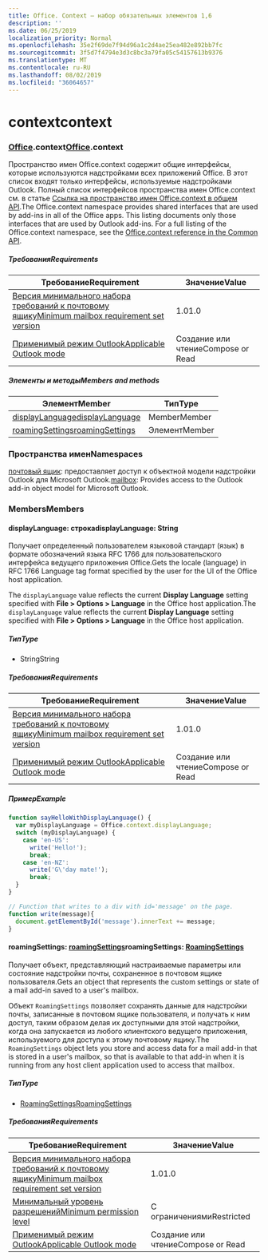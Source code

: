 ```yaml
---
title: Office. Context — набор обязательных элементов 1,6
description: ''
ms.date: 06/25/2019
localization_priority: Normal
ms.openlocfilehash: 35e2f69de7f94d96a1c2d4ae25ea482e892bb7fc
ms.sourcegitcommit: 3f5d7f4794e3d3c8bc3a79fa05c54157613b9376
ms.translationtype: MT
ms.contentlocale: ru-RU
ms.lasthandoff: 08/02/2019
ms.locfileid: "36064657"
---
```

# <a name="context"></a><span data-ttu-id="848c0-102">context</span><span class="sxs-lookup"><span data-stu-id="848c0-102">context</span></span>

### <a name="officeofficemdcontext"></a><span data-ttu-id="848c0-103">[Office](Office.md).context</span><span class="sxs-lookup"><span data-stu-id="848c0-103">[Office](Office.md).context</span></span>

<span data-ttu-id="848c0-p101">Пространство имен Office.context содержит общие интерфейсы, которые используются надстройками всех приложений Office. В этот список входят только интерфейсы, используемые надстройками Outlook. Полный список интерфейсов пространства имен Office.context см. в статье [Ссылка на пространство имен Office.context в общем API](/javascript/api/office/office.context).</span><span class="sxs-lookup"><span data-stu-id="848c0-p101">The Office.context namespace provides shared interfaces that are used by add-ins in all of the Office apps. This listing documents only those interfaces that are used by Outlook add-ins. For a full listing of the Office.context namespace, see the [Office.context reference in the Common API](/javascript/api/office/office.context).</span></span>

##### <a name="requirements"></a><span data-ttu-id="848c0-106">Требования</span><span class="sxs-lookup"><span data-stu-id="848c0-106">Requirements</span></span>

|<span data-ttu-id="848c0-107">Требование</span><span class="sxs-lookup"><span data-stu-id="848c0-107">Requirement</span></span>| <span data-ttu-id="848c0-108">Значение</span><span class="sxs-lookup"><span data-stu-id="848c0-108">Value</span></span>|
|---|---|
|[<span data-ttu-id="848c0-109">Версия минимального набора требований к почтовому ящику</span><span class="sxs-lookup"><span data-stu-id="848c0-109">Minimum mailbox requirement set version</span></span>](/office/dev/add-ins/reference/requirement-sets/outlook-api-requirement-sets)| <span data-ttu-id="848c0-110">1.0</span><span class="sxs-lookup"><span data-stu-id="848c0-110">1.0</span></span>|
|[<span data-ttu-id="848c0-111">Применимый режим Outlook</span><span class="sxs-lookup"><span data-stu-id="848c0-111">Applicable Outlook mode</span></span>](/outlook/add-ins/#extension-points)| <span data-ttu-id="848c0-112">Создание или чтение</span><span class="sxs-lookup"><span data-stu-id="848c0-112">Compose or Read</span></span>|

##### <a name="members-and-methods"></a><span data-ttu-id="848c0-113">Элементы и методы</span><span class="sxs-lookup"><span data-stu-id="848c0-113">Members and methods</span></span>

| <span data-ttu-id="848c0-114">Элемент</span><span class="sxs-lookup"><span data-stu-id="848c0-114">Member</span></span> | <span data-ttu-id="848c0-115">Тип</span><span class="sxs-lookup"><span data-stu-id="848c0-115">Type</span></span> |
|--------|------|
| [<span data-ttu-id="848c0-116">displayLanguage</span><span class="sxs-lookup"><span data-stu-id="848c0-116">displayLanguage</span></span>](#displaylanguage-string) | <span data-ttu-id="848c0-117">Member</span><span class="sxs-lookup"><span data-stu-id="848c0-117">Member</span></span> |
| [<span data-ttu-id="848c0-118">roamingSettings</span><span class="sxs-lookup"><span data-stu-id="848c0-118">roamingSettings</span></span>](#roamingsettings-roamingsettings) | <span data-ttu-id="848c0-119">Элемент</span><span class="sxs-lookup"><span data-stu-id="848c0-119">Member</span></span> |

### <a name="namespaces"></a><span data-ttu-id="848c0-120">Пространства имен</span><span class="sxs-lookup"><span data-stu-id="848c0-120">Namespaces</span></span>

<span data-ttu-id="848c0-121">[почтовый ящик](office.context.mailbox.md): предоставляет доступ к объектной модели надстройки Outlook для Microsoft Outlook.</span><span class="sxs-lookup"><span data-stu-id="848c0-121">[mailbox](office.context.mailbox.md): Provides access to the Outlook add-in object model for Microsoft Outlook.</span></span>

### <a name="members"></a><span data-ttu-id="848c0-122">Members</span><span class="sxs-lookup"><span data-stu-id="848c0-122">Members</span></span>

#### <a name="displaylanguage-string"></a><span data-ttu-id="848c0-123">displayLanguage: строка</span><span class="sxs-lookup"><span data-stu-id="848c0-123">displayLanguage: String</span></span>

<span data-ttu-id="848c0-124">Получает определенный пользователем языковой стандарт (язык) в формате обозначений языка RFC 1766 для пользовательского интерфейса ведущего приложения Office.</span><span class="sxs-lookup"><span data-stu-id="848c0-124">Gets the locale (language) in RFC 1766 Language tag format specified by the user for the UI of the Office host application.</span></span>

<span data-ttu-id="848c0-125">The `displayLanguage` value reflects the current **Display Language** setting specified with **File > Options > Language** in the Office host application.</span><span class="sxs-lookup"><span data-stu-id="848c0-125">The `displayLanguage` value reflects the current **Display Language** setting specified with **File > Options > Language** in the Office host application.</span></span>

##### <a name="type"></a><span data-ttu-id="848c0-126">Тип</span><span class="sxs-lookup"><span data-stu-id="848c0-126">Type</span></span>

*   <span data-ttu-id="848c0-127">String</span><span class="sxs-lookup"><span data-stu-id="848c0-127">String</span></span>

##### <a name="requirements"></a><span data-ttu-id="848c0-128">Требования</span><span class="sxs-lookup"><span data-stu-id="848c0-128">Requirements</span></span>

|<span data-ttu-id="848c0-129">Требование</span><span class="sxs-lookup"><span data-stu-id="848c0-129">Requirement</span></span>| <span data-ttu-id="848c0-130">Значение</span><span class="sxs-lookup"><span data-stu-id="848c0-130">Value</span></span>|
|---|---|
|[<span data-ttu-id="848c0-131">Версия минимального набора требований к почтовому ящику</span><span class="sxs-lookup"><span data-stu-id="848c0-131">Minimum mailbox requirement set version</span></span>](/office/dev/add-ins/reference/requirement-sets/outlook-api-requirement-sets)| <span data-ttu-id="848c0-132">1.0</span><span class="sxs-lookup"><span data-stu-id="848c0-132">1.0</span></span>|
|[<span data-ttu-id="848c0-133">Применимый режим Outlook</span><span class="sxs-lookup"><span data-stu-id="848c0-133">Applicable Outlook mode</span></span>](/outlook/add-ins/#extension-points)| <span data-ttu-id="848c0-134">Создание или чтение</span><span class="sxs-lookup"><span data-stu-id="848c0-134">Compose or Read</span></span>|

##### <a name="example"></a><span data-ttu-id="848c0-135">Пример</span><span class="sxs-lookup"><span data-stu-id="848c0-135">Example</span></span>

```javascript
function sayHelloWithDisplayLanguage() {
  var myDisplayLanguage = Office.context.displayLanguage;
  switch (myDisplayLanguage) {
    case 'en-US':
      write('Hello!');
      break;
    case 'en-NZ':
      write('G\'day mate!');
      break;
  }
}

// Function that writes to a div with id='message' on the page.
function write(message){
  document.getElementById('message').innerText += message;
}
```

#### <a name="roamingsettings-roamingsettingsjavascriptapioutlookofficeroamingsettingsviewoutlook-js-16"></a><span data-ttu-id="848c0-136">roamingSettings: [roamingSettings](/javascript/api/outlook/office.RoamingSettings?view=outlook-js-1.6)</span><span class="sxs-lookup"><span data-stu-id="848c0-136">roamingSettings: [RoamingSettings](/javascript/api/outlook/office.RoamingSettings?view=outlook-js-1.6)</span></span>

<span data-ttu-id="848c0-137">Получает объект, представляющий настраиваемые параметры или состояние надстройки почты, сохраненное в почтовом ящике пользователя.</span><span class="sxs-lookup"><span data-stu-id="848c0-137">Gets an object that represents the custom settings or state of a mail add-in saved to a user's mailbox.</span></span>

<span data-ttu-id="848c0-138">Объект `RoamingSettings` позволяет сохранять данные для надстройки почты, записанные в почтовом ящике пользователя, и получать к ним доступ, таким образом делая их доступными для этой надстройки, когда она запускается из любого клиентского ведущего приложения, используемого для доступа к этому почтовому ящику.</span><span class="sxs-lookup"><span data-stu-id="848c0-138">The `RoamingSettings` object lets you store and access data for a mail add-in that is stored in a user's mailbox, so that is available to that add-in when it is running from any host client application used to access that mailbox.</span></span>

##### <a name="type"></a><span data-ttu-id="848c0-139">Тип</span><span class="sxs-lookup"><span data-stu-id="848c0-139">Type</span></span>

*   [<span data-ttu-id="848c0-140">RoamingSettings</span><span class="sxs-lookup"><span data-stu-id="848c0-140">RoamingSettings</span></span>](/javascript/api/outlook/office.RoamingSettings?view=outlook-js-1.6)

##### <a name="requirements"></a><span data-ttu-id="848c0-141">Требования</span><span class="sxs-lookup"><span data-stu-id="848c0-141">Requirements</span></span>

|<span data-ttu-id="848c0-142">Требование</span><span class="sxs-lookup"><span data-stu-id="848c0-142">Requirement</span></span>| <span data-ttu-id="848c0-143">Значение</span><span class="sxs-lookup"><span data-stu-id="848c0-143">Value</span></span>|
|---|---|
|[<span data-ttu-id="848c0-144">Версия минимального набора требований к почтовому ящику</span><span class="sxs-lookup"><span data-stu-id="848c0-144">Minimum mailbox requirement set version</span></span>](/office/dev/add-ins/reference/requirement-sets/outlook-api-requirement-sets)| <span data-ttu-id="848c0-145">1.0</span><span class="sxs-lookup"><span data-stu-id="848c0-145">1.0</span></span>|
|[<span data-ttu-id="848c0-146">Минимальный уровень разрешений</span><span class="sxs-lookup"><span data-stu-id="848c0-146">Minimum permission level</span></span>](/outlook/add-ins/understanding-outlook-add-in-permissions)| <span data-ttu-id="848c0-147">С ограничениями</span><span class="sxs-lookup"><span data-stu-id="848c0-147">Restricted</span></span>|
|[<span data-ttu-id="848c0-148">Применимый режим Outlook</span><span class="sxs-lookup"><span data-stu-id="848c0-148">Applicable Outlook mode</span></span>](/outlook/add-ins/#extension-points)| <span data-ttu-id="848c0-149">Создание или чтение</span><span class="sxs-lookup"><span data-stu-id="848c0-149">Compose or Read</span></span>|
